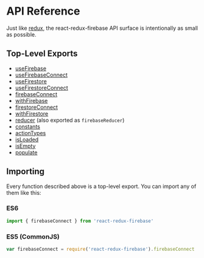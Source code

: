 # API Reference

Just like [redux](http://redux.js.org/docs/api/index.html), the react-redux-firebase API surface is intentionally as small as possible.

## Top-Level Exports
* [useFirebase](/docs/api/useFirebase.md#usefirebase)
* [useFirebaseConnect](/docs/api/useFirebaseConnect.md#usefirebaseconnect)
* [useFirestore](/docs/api/useFirestore.md#usefirestore)
* [useFirestoreConnect](/docs/api/useFirestoreConnect.md#usefirebaseconnect)
* [firebaseConnect](/docs/api/firebaseConnect.md#firebaseconnect)
* [withFirebase](/docs/api/withFirebase.md)
* [firestoreConnect](/docs/api/firestoreConnect.md)
* [withFirestore](/docs/api/withFirestore.md)
* [reducer](/docs/api/reducer.md) (also exported as `firebaseReducer`)
* [constants](/docs/api/constants.md)
* [actionTypes](/docs/api/constants.md)
* [isLoaded](/docs/api/helpers.md#isLoaded)
* [isEmpty](/docs/api/helpers.md#isEmpty)
* [populate](/docs/api/helpers.md#populate)

## Importing

Every function described above is a top-level export. You can import any of them like this:

### ES6
```js
import { firebaseConnect } from 'react-redux-firebase'
```

### ES5 (CommonJS)
```js
var firebaseConnect = require('react-redux-firebase').firebaseConnect
```

